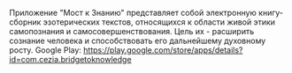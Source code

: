 Приложение "Мост к Знанию" представляет собой электронную книгу-сборник эзотерических текстов, относящихся к области живой этики самопознания и самосовершенствования. Цель их - расширить сознание человека и способствовать его дальнейшему духовному росту.
Google Play: https://play.google.com/store/apps/details?id=com.cezia.bridgetoknowledge
